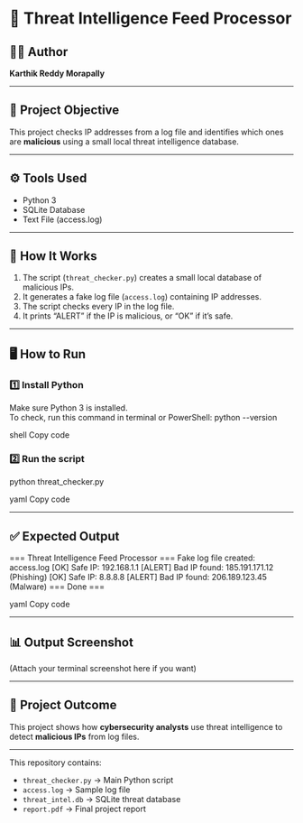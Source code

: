 # 🧠 Threat Intelligence Feed Processor

## 👨‍💻 Author
**Karthik Reddy Morapally**

---

## 📘 Project Objective
This project checks IP addresses from a log file and identifies which ones are **malicious** using a small local threat intelligence database.

---

## ⚙️ Tools Used
- Python 3  
- SQLite Database  
- Text File (access.log)

---

## 🧩 How It Works
1. The script (`threat_checker.py`) creates a small local database of malicious IPs.  
2. It generates a fake log file (`access.log`) containing IP addresses.  
3. The script checks every IP in the log file.  
4. It prints “ALERT” if the IP is malicious, or “OK” if it’s safe.

---

## 🖥️ How to Run
### 1️⃣ Install Python
Make sure Python 3 is installed.  
To check, run this command in terminal or PowerShell:
python --version

shell
Copy code

### 2️⃣ Run the script
python threat_checker.py

yaml
Copy code

---

## ✅ Expected Output
=== Threat Intelligence Feed Processor ===
Fake log file created: access.log
[OK] Safe IP: 192.168.1.1
[ALERT] Bad IP found: 185.191.171.12 (Phishing)
[OK] Safe IP: 8.8.8.8
[ALERT] Bad IP found: 206.189.123.45 (Malware)
=== Done ===

yaml
Copy code

---

## 📊 Output Screenshot
(Attach your terminal screenshot here if you want)

---

## 🏁 Project Outcome
This project shows how **cybersecurity analysts** use threat intelligence to detect **malicious IPs** from log files.

---
This repository contains:
- `threat_checker.py` → Main Python script  
- `access.log` → Sample log file  
- `threat_intel.db` → SQLite threat database  
- `report.pdf` → Final project report
